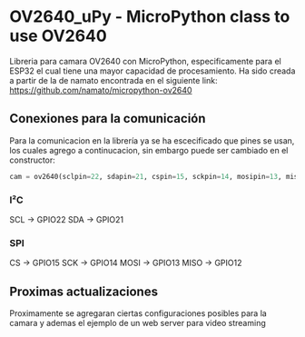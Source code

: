 # OV2640_uPy - MicroPython class to use OV2640
Libreria para camara OV2640 con MicroPython, especificamente para el ESP32 el cual tiene una mayor capacidad de procesamiento.
Ha sido creada a partir de la de namato encontrada en el siguiente link: https://github.com/namato/micropython-ov2640

## Conexiones para la comunicación
Para la comunicacion en la librería ya se ha escecificado que pines se usan, los cuales agrego a continucacion, sin embargo puede ser cambiado en el constructor:
~~~~ python
cam = ov2640(sclpin=22, sdapin=21, cspin=15, sckpin=14, mosipin=13, misopin=12 resolution=OV2640_320x240_JPEG, IMAGEDECODE=OV2640_YUV422) 
~~~~

### I²C
SCL -> GPIO22
SDA -> GPIO21

### SPI
CS -> GPIO15
SCK -> GPIO14
MOSI -> GPIO13
MISO -> GPIO12


## Proximas actualizaciones
Proximamente se agregaran ciertas configuraciones posibles para la camara y ademas el ejemplo de un web server para video streaming

